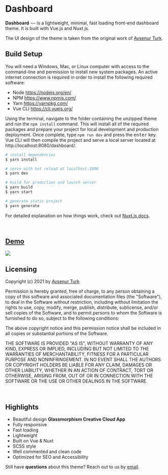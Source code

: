 # Dashboard

**Dashboard** ¬– is a lightweight, minimal, fast loading front-end dashboard theme. It is built with Vue.js and Nuxt.js.

The UI design of the theme is taken from the original work of [Aysenur Turk](https://codepen.io/TurkAysenur).

## Build Setup

You will need a Windows, Mac, or Linux computer with access to the command-line and permission to install new system packages. An active internet connection is required in order to install the following required software:

- Node https://nodejs.org/en/
- NPM https://www.npmjs.com/
- Yarn https://yarnpkg.com/
- Vue CLI https://cli.vuejs.org/

Using the terminal, navigate to the folder containing the unzipped theme and run the `npm install` command. This will install all of the required packages and prepare your project for local development and production deployment. Once complete, type `npm run dev` and press the <kbd>enter</kbd> key. Vue CLI will then compile the project and serve a local server located at http://localhost:8080/dashboard/.

```bash
# install dependencies
$ yarn install

# serve with hot reload at localhost:3000
$ yarn dev

# build for production and launch server
$ yarn build
$ yarn start

# generate static project
$ yarn generate
```

For detailed explanation on how things work, check out [Nuxt.js docs](https://nuxtjs.org).

<br>

## [Demo](https://dashboard.staticdesigner.com)

<a href="https://staticdesigner.github.io/dashboard/"><img src="https://staticdesigner.github.io/dashboard/dashboard.png"></a>

## Licensing

Copyright (c) 2021 by [Aysenur Turk](https://codepen.io/TurkAysenur/pen/ZEpxeYm)

Permission is hereby granted, free of charge, to any person obtaining a copy of this software and associated documentation files (the "Software"), to deal in the Software without restriction, including without limitation the rights to use, copy, modify, merge, publish, distribute, sublicense, and/or sell copies of the Software, and to permit persons to whom the Software is furnished to do so, subject to the following conditions:

The above copyright notice and this permission notice shall be included in all copies or substantial portions of the Software.

THE SOFTWARE IS PROVIDED "AS IS", WITHOUT WARRANTY OF ANY KIND, EXPRESS OR IMPLIED, INCLUDING BUT NOT LIMITED TO THE WARRANTIES OF MERCHANTABILITY, FITNESS FOR A PARTICULAR PURPOSE AND NONINFRINGEMENT. IN NO EVENT SHALL THE AUTHORS OR COPYRIGHT HOLDERS BE LIABLE FOR ANY CLAIM, DAMAGES OR OTHER LIABILITY, WHETHER IN AN ACTION OF CONTRACT, TORT OR OTHERWISE, ARISING FROM, OUT OF OR IN CONNECTION WITH THE SOFTWARE OR THE USE OR OTHER DEALINGS IN THE SOFTWARE.

<br>

## Highlights

- Beautiful design **Glassmorphism Creative Cloud App**
- Fully responsive
- Fast loading
- Lightweight
- Built on Vue & Nuxt
- SCSS style
- Well commented and clean code
- Optimized for SEO and Accessibility

Still have **questions** about this theme? Reach out to us by [email](mailto:vinay@staticdesigner.com).
